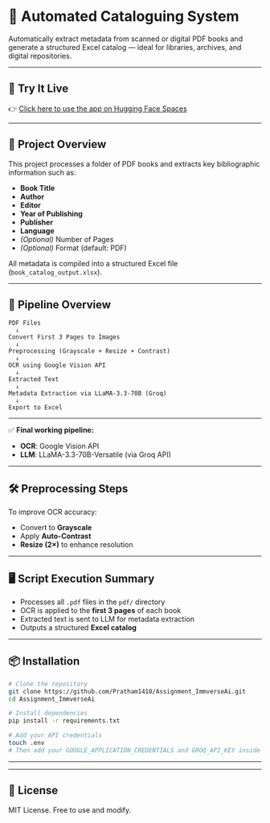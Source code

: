 
# 📘 Automated Cataloguing System

Automatically extract metadata from scanned or digital PDF books and generate a structured Excel catalog — ideal for libraries, archives, and digital repositories.

---

## 🚀 Try It Live

👉 [Click here to use the app on Hugging Face Spaces](https://huggingface.co/spaces/thamesh24/Assignment_ImmverseAI)

---

## 🧠 Project Overview

This project processes a folder of PDF books and extracts key bibliographic information such as:

- **Book Title**
- **Author**
- **Editor**
- **Year of Publishing**
- **Publisher**
- **Language**
- *(Optional)* Number of Pages
- *(Optional)* Format (default: PDF)

All metadata is compiled into a structured Excel file (`book_catalog_output.xlsx`).

---

## 🔄 Pipeline Overview

```
PDF Files
  ↓
Convert First 3 Pages to Images
  ↓
Preprocessing (Grayscale + Resize + Contrast)
  ↓
OCR using Google Vision API
  ↓
Extracted Text
  ↓
Metadata Extraction via LLaMA-3.3-70B (Groq)
  ↓
Export to Excel
```

---

✅ **Final working pipeline:**

- **OCR**: Google Vision API  
- **LLM**: LLaMA-3.3-70B-Versatile (via Groq API)

---

## 🛠️ Preprocessing Steps

To improve OCR accuracy:

- Convert to **Grayscale**
- Apply **Auto-Contrast**
- **Resize (2×)** to enhance resolution

---

## 🖥️ Script Execution Summary

- Processes all `.pdf` files in the `pdf/` directory
- OCR is applied to the **first 3 pages** of each book
- Extracted text is sent to LLM for metadata extraction
- Outputs a structured **Excel catalog**

---

## 📦 Installation

```bash
# Clone the repository
git clone https://github.com/Pratham1410/Assignment_ImmverseAi.git
cd Assignment_ImmverseAi

# Install dependencies
pip install -r requirements.txt

# Add your API credentials
touch .env
# Then add your GOOGLE_APPLICATION_CREDENTIALS and GROQ_API_KEY inside the .env file
```

---


---

## 📄 License

MIT License. Free to use and modify.
